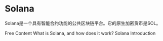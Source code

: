 # Solana

Solana是一个具有智能合约功能的公共区块链平台。它的原生加密货币是SOL。


<ResourceGroupTitle>Free Content</ResourceGroupTitle>
<BadgeLink colorScheme='yellow' badgeText='Read' href='https://cointelegraph.com/news/what-is-solana-and-how-does-it-work'>What is Solana, and how does it work?</BadgeLink>
<BadgeLink colorScheme='yellow' badgeText='Read' href='https://docs.solana.com/introduction'>Solana Introduction</BadgeLink>
